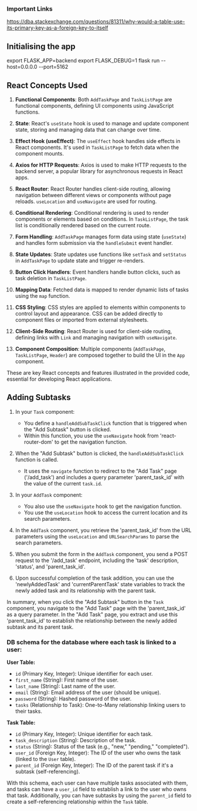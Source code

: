 ### Important Links
https://dba.stackexchange.com/questions/81311/why-would-a-table-use-its-primary-key-as-a-foreign-key-to-itself

## Initialising the app
export FLASK_APP=backend
export FLASK_DEBUG=1
flask run --host=0.0.0.0 --port=5162


## React Concepts Used

1. **Functional Components**: Both `AddTaskPage` and `TaskListPage` are functional components, defining UI components using JavaScript functions.

2. **State**: React's `useState` hook is used to manage and update component state, storing and managing data that can change over time.

3. **Effect Hook (useEffect)**: The `useEffect` hook handles side effects in React components. It's used in `TaskListPage` to fetch data when the component mounts.

4. **Axios for HTTP Requests**: Axios is used to make HTTP requests to the backend server, a popular library for asynchronous requests in React apps.

5. **React Router**: React Router handles client-side routing, allowing navigation between different views or components without page reloads. `useLocation` and `useNavigate` are used for routing.

6. **Conditional Rendering**: Conditional rendering is used to render components or elements based on conditions. In `TaskListPage`, the task list is conditionally rendered based on the current route.

7. **Form Handling**: `AddTaskPage` manages form data using state (`useState`) and handles form submission via the `handleSubmit` event handler.

8. **State Updates**: State updates use functions like `setTask` and `setStatus` in `AddTaskPage` to update state and trigger re-renders.

9. **Button Click Handlers**: Event handlers handle button clicks, such as task deletion in `TaskListPage`.

10. **Mapping Data**: Fetched data is mapped to render dynamic lists of tasks using the `map` function.

11. **CSS Styling**: CSS styles are applied to elements within components to control layout and appearance. CSS can be added directly to component files or imported from external stylesheets.

12. **Client-Side Routing**: React Router is used for client-side routing, defining links with `Link` and managing navigation with `useNavigate`.

13. **Component Composition**: Multiple components (`AddTaskPage`, `TaskListPage`, `Header`) are composed together to build the UI in the `App` component.

These are key React concepts and features illustrated in the provided code, essential for developing React applications.



## Adding Subtasks

1. In your `Task` component:
   - You define a `handleAddSubTaskClick` function that is triggered when the "Add Subtask" button is clicked.
   - Within this function, you use the `useNavigate` hook from 'react-router-dom' to get the navigation function.

2. When the "Add Subtask" button is clicked, the `handleAddSubTaskClick` function is called.
   - It uses the `navigate` function to redirect to the "Add Task" page ('/add_task') and includes a query parameter 'parent_task_id' with the value of the current `task.id`.

3. In your `AddTask` component:
   - You also use the `useNavigate` hook to get the navigation function.
   - You use the `useLocation` hook to access the current location and its search parameters.

4. In the `AddTask` component, you retrieve the 'parent_task_id' from the URL parameters using the `useLocation` and `URLSearchParams` to parse the search parameters.

5. When you submit the form in the `AddTask` component, you send a POST request to the '/add_task' endpoint, including the 'task' description, 'status', and 'parent_task_id'.

6. Upon successful completion of the task addition, you can use the 'newlyAddedTask' and 'currentParentTask' state variables to track the newly added task and its relationship with the parent task.

In summary, when you click the "Add Subtask" button in the `Task` component, you navigate to the "Add Task" page with the 'parent_task_id' as a query parameter. In the "Add Task" page, you extract and use this 'parent_task_id' to establish the relationship between the newly added subtask and its parent task.



### DB schema for the database where each task is linked to a user:

**User Table:**
- `id` (Primary Key, Integer): Unique identifier for each user.
- `first_name` (String): First name of the user.
- `last_name` (String): Last name of the user.
- `email` (String): Email address of the user (should be unique).
- `password` (String): Hashed password of the user.
- `tasks` (Relationship to Task): One-to-Many relationship linking users to their tasks.

**Task Table:**
- `id` (Primary Key, Integer): Unique identifier for each task.
- `task_description` (String): Description of the task.
- `status` (String): Status of the task (e.g., "new," "pending," "completed").
- `user_id` (Foreign Key, Integer): The ID of the user who owns the task (linked to the `User` table).
- `parent_id` (Foreign Key, Integer): The ID of the parent task if it's a subtask (self-referencing).

With this schema, each user can have multiple tasks associated with them, and tasks can have a `user_id` field to establish a link to the user who owns that task. Additionally, you can have subtasks by using the `parent_id` field to create a self-referencing relationship within the `Task` table.